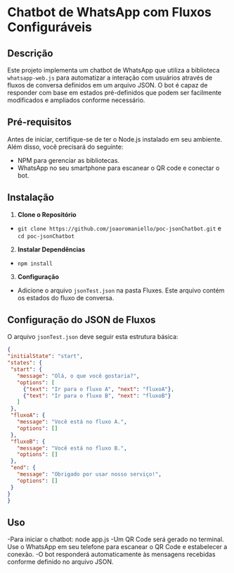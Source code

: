 # Chatbot de WhatsApp com Fluxos Configuráveis

## Descrição
Este projeto implementa um chatbot de WhatsApp que utiliza a biblioteca `whatsapp-web.js` para automatizar a interação com usuários através de fluxos de conversa definidos em um arquivo JSON. O bot é capaz de responder com base em estados pré-definidos que podem ser facilmente modificados e ampliados conforme necessário.

## Pré-requisitos
Antes de iniciar, certifique-se de ter o Node.js instalado em seu ambiente. Além disso, você precisará do seguinte:
- NPM  para gerenciar as bibliotecas.
- WhatsApp no seu smartphone para escanear o QR code e conectar o bot.

## Instalação
1. **Clone o Repositório**
- `git clone https://github.com/joaoromaniello/poc-jsonChatbot.git` e `cd poc-jsonChatbot`

2. **Instalar Dependências**
- `npm install`

3. **Configuração**
- Adicione o arquivo `jsonTest.json` na pasta Fluxes. Este arquivo contém os estados do fluxo de conversa.

## Configuração do JSON de Fluxos
O arquivo `jsonTest.json` deve seguir esta estrutura básica:
```json
{
"initialState": "start",
"states": {
 "start": {
   "message": "Olá, o que você gostaria?",
   "options": [
     {"text": "Ir para o fluxo A", "next": "fluxoA"},
     {"text": "Ir para o fluxo B", "next": "fluxoB"}
   ]
 },
 "fluxoA": {
   "message": "Você está no fluxo A.",
   "options": []
 },
 "fluxoB": {
   "message": "Você está no fluxo B.",
   "options": []
 },
 "end": {
   "message": "Obrigado por usar nosso serviço!",
   "options": []
 }
}
}

```

## **Uso**
-Para iniciar o chatbot:
  node app.js
-Um QR Code será gerado no terminal. Use o WhatsApp em seu telefone para escanear o QR Code e estabelecer a conexão.
-O bot responderá automaticamente às mensagens recebidas conforme definido no arquivo JSON.
